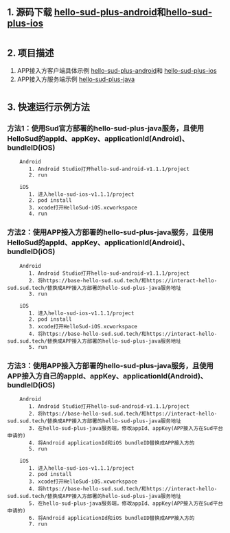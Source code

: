 ## 1. 源码下载 [hello-sud-plus-android](https://github.com/SudTechnology/hello-sud-plus-android/releases)和[hello-sud-plus-ios](https://github.com/SudTechnology/hello-sud-plus-ios/releases)
#
## 2. 项目描述
1. APP接入方客户端具体示例
[hello-sud-plus-android](https://github.com/SudTechnology/hello-sud-plus-android)和
[hello-sud-plus-ios](https://github.com/SudTechnology/hello-sud-plus-ios)
2. APP接入方服务端示例
[hello-sud-plus-java](https://github.com/SudTechnology/hello-sud-plus-java)

#
## 3. 快速运行示例方法

### 方法1：使用Sud官方部署的hello-sud-plus-java服务，且使用HelloSud的appId、appKey、applicationId(Android)、bundleID(iOS)
        
        Android 
           1. Android Studio打开hello-sud-android-v1.1.1/project
           2. run
        
        iOS
           1. 进入hello-sud-ios-v1.1.1/project
           2. pod install
           3. xcode打开HelloSud-iOS.xcworkspace
           4. run

### 方法2：使用APP接入方部署的hello-sud-plus-java服务，且使用HelloSud的appId、appKey、applicationId(Android)、bundleID(iOS)
        
        Android
           1. Android Studio打开hello-sud-android-v1.1.1/project
           2. 将https://base-hello-sud.sud.tech/和https://interact-hello-sud.sud.tech/替换成APP接入方部署的hello-sud-plus-java服务地址
           3. run

        iOS
           1. 进入hello-sud-ios-v1.1.1/project
           2. pod install
           3. xcode打开HelloSud-iOS.xcworkspace
           4. 将https://base-hello-sud.sud.tech/和https://interact-hello-sud.sud.tech/替换成APP接入方部署的hello-sud-plus-java服务地址
           5. run
### 方法3：使用APP接入方部署的hello-sud-plus-java服务，且使用APP接入方自己的appId、appKey、applicationId(Android)、bundleID(iOS)
        
        Android 
           1. Android Studio打开hello-sud-android-v1.1.1/project
           2. 将https://base-hello-sud.sud.tech/和https://interact-hello-sud.sud.tech/替换成APP接入方部署的hello-sud-plus-java服务地址
           3. 在hello-sud-plus-java服务端，修改appId、appKey(APP接入方在Sud平台申请的)
           4. 将Android applicationId和iOS bundleID替换成APP接入方的
           5. run

        iOS
           1. 进入hello-sud-ios-v1.1.1/project
           2. pod install
           3. xcode打开HelloSud-iOS.xcworkspace
           4. 将https://base-hello-sud.sud.tech/和https://interact-hello-sud.sud.tech/替换成APP接入方部署的hello-sud-plus-java服务地址
           5. 在hello-sud-plus-java服务端，修改appId、appKey(APP接入方在Sud平台申请的)
           6. 将Android applicationId和iOS bundleID替换成APP接入方的
           7. run
